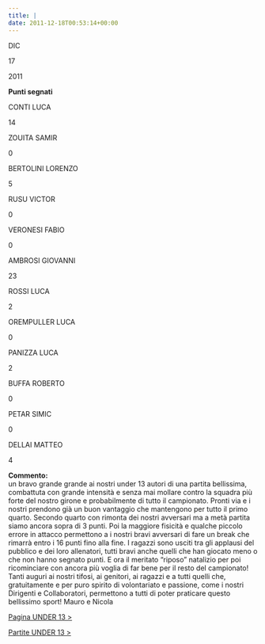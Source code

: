 ```yaml
---
title: |
date: 2011-12-18T00:53:14+00:00
---
```

DIC

17

2011

**Punti segnati**

CONTI LUCA

14

ZOUITA SAMIR

0

BERTOLINI LORENZO

5

RUSU VICTOR

0

VERONESI FABIO

0

AMBROSI GIOVANNI

23

ROSSI LUCA

2

OREMPULLER LUCA

0

PANIZZA LUCA

2

BUFFA ROBERTO

0

PETAR SIMIC

0

DELLAI MATTEO

4

**Commento:**  
un bravo grande grande ai nostri under 13 autori di una partita bellissima, combattuta con grande intensità e senza mai mollare contro la squadra più forte del nostro girone e probabilmente di tutto il campionato. Pronti via e i nostri prendono già un buon vantaggio che mantengono per tutto il primo quarto. Secondo quarto con rimonta dei nostri avversari ma a metà partita siamo ancora sopra di 3 punti. Poi la maggiore fisicità e qualche piccolo errore in attacco permettono a i nostri bravi avversari di fare un break che rimarrà entro i 16 punti fino alla fine. I ragazzi sono usciti tra gli applausi del pubblico e dei loro allenatori, tutti bravi anche quelli che han giocato meno o che non hanno segnato punti. E ora il meritato “riposo” natalizio per poi ricominciare con ancora più voglia di far bene per il resto del campionato! Tanti auguri ai nostri tifosi, ai genitori, ai ragazzi e a tutti quelli che, gratuitamente e per puro spirito di volontariato e passione, come i nostri Dirigenti e Collaboratori, permettono a tutti di poter praticare questo bellissimo sport! Mauro e Nicola

[Pagina UNDER 13 >](http://www.basketgardolo.it/under-13)

[Partite UNDER 13 >](http://www.basketgardolo.it/?tag=under-13&cat=11)